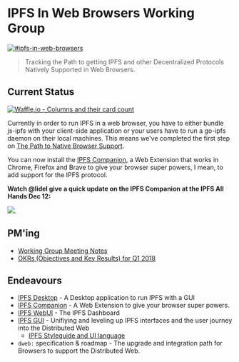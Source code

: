 # IPFS In Web Browsers Working Group
[![#ipfs-in-web-browsers](https://img.shields.io/badge/irc-%23ipfs--in--web--browsers-brightgreen.svg)](https://webchat.freenode.net/?channels=ipfs-in-web-browsers)

> Tracking the Path to getting IPFS and other Decentralized Protocols Natively Supported in Web Browsers.

## Current Status

[![Waffle.io - Columns and their card count](https://badge.waffle.io/ipfs/in-web-browsers.svg?columns=all)](https://waffle.io/ipfs/in-web-browsers)

Currently in order to run IPFS in a web browser, you have to either bundle js-ipfs with your client-side application or your users have to run a go-ipfs daemon on their local machines. This means we've completed the first step on [The Path to Native Browser Support](#Roadmap).

You can now install the [IPFS Companion](https://github.com/ipfs-shipyard/ipfs-companion), a Web Extension that works in Chrome, Firefox and Brave to give your browser super powers, I mean, to add support for the IPFS protocol.

**Watch @lidel give a quick update on the IPFS Companion at the IPFS All Hands Dec 12:**

[![](https://ipfs.io/ipfs/QmPan1yLc3AM5MzhJzL7wByrrmsGx8gz276Xn28VLrcSyQ)](https://www.youtube.com/watch?time_continue=1094&v=xCMNgBzn5WI).

## PM'ing

- [Working Group Meeting Notes](https://github.com/ipfs/in-web-browsers/tree/master/meeting-notes)
- [OKRs (Objectives and Key Results) for Q1 2018](https://github.com/ipfs/in-web-browsers/blob/master/OKR.md)

## Endeavours

- [IPFS Desktop](https://github.com/ipfs-shipyard/ipfs-desktop) - A Desktop application to run IPFS with a GUI
- [IPFS Companion](https://github.com/ipfs-shipyard/ipfs-companion) - A Web Extension to give your browser super powers.
- [IPFS WebUI](https://github.com/ipfs-shipyard/ipfs-webui) - The IPFS Dashboard
- [IPFS GUI](https://github.com/ipfs-shipyard/pm-ipfs-gui) - Unifiying and leveling up IPFS interfaces and the user journey into the Distributed Web
  - [IPFS Styleguide and UI language](https://github.com/ipfs-shipyard/ipfs-ui-style-guide)
- `dweb:` specification & roadmap - The upgrade and integration path for Browsers to support the Distributed Web.

